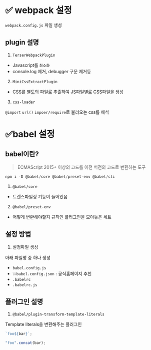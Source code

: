 # ✅ webpack 설정

`webpack.config.js` 파일 생성

## plugin 설명

1. `TerserWebpackPlugin`

- Javascript를 `최소화`
- console.log 제거, debugger 구문 제거등

2. `MiniCssExtractPlugin`

- CSS를 별도의 파일로 추출하여 JS파일별로 CSS파일을 생성

3. `css-loader`

`@import` `url()` `impoer/require`로 불러오는 css를 해석

# ✅babel 설정

## babel이란?

> ECMAScript 2015+ 이상의 코드를 이전 버전의 코드로 변환하는 도구

```js
npm i -D @babel/core @babel/preset-env @babel/cli
```

1. `@babel/core`

- 트랜스파일링 기능이 들어있음

2. `@babel/preset-env`

- 어떻게 변환해야할지 규칙인 플러그인을 모아놓은 세트

## 설정 방법

1. 설정파일 생성

아래 파일명 중 하나 생성

- `babel.config.js`
- 💥`babel.config.json` : 공식홈페이지 추천
- `.babelrc`
- `.babelrc.js`

## 플러그인 설명

1. `@babel/plugin-transform-template-literals`

Template literals을 변환해주는 플러그인

```js
`foo${bar}`;

"foo".concat(bar);
```
